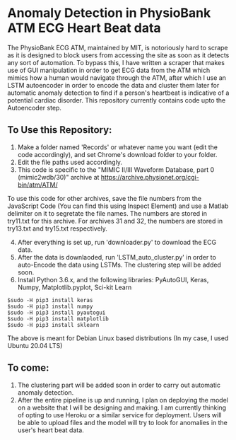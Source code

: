 # Anomaly Detection in PhysioBank ATM ECG Heart Beat data

The PhysioBank ECG ATM, maintained by MIT, is notoriously hard to scrape as it is designed to block users from accessing the site as soon as it detects any sort of automation. 
To bypass this, I have written a scraper that makes use of GUI manipulation in order to get ECG data from the ATM which mimics how a human would navigate through the ATM, after which I use an LSTM autoencoder in order to encode the data and cluster them later for automatic anomaly detection to find if a person's heartbeat is indicative of a potential cardiac disorder. 
This repository currently contains code upto the Autoencoder step.


## To Use this Repository:
1. Make a folder named 'Records' or whatever name you want (edit the code accordingly), and set Chrome's download folder to your folder.
2. Edit the file paths used accordingly.
3. This code is specific to the "MIMIC II/III Waveform Database, part 0 (mimic2wdb/30)" archive at https://archive.physionet.org/cgi-bin/atm/ATM/

To use this code for other archives, save the file numbers from the JavaScript Code (You can find this using Inspect Element) and use a Matlab delimiter on it to segretate the file names. The numbers are stored in try11.txt for this archive. For archives 31 and 32, the numbers are stored in try13.txt and try15.txt respectively.

4. After everything is set up, run 'downloader.py' to download the ECG data.
5. After the data is downlaoded, run 'LSTM_auto_cluster.py' in order to auto-Encode the data using LSTMs. The clustering step will be added soon. 
6. Install Python 3.6.x, and the following libraries: PyAutoGUI, Keras, Numpy, Matplotlib.pyplot, Sci-kit Learn

`$sudo -H pip3 install keras`\
`$sudo -H pip3 install numpy`\
`$sudo -H pip3 install pyautogui`\
`$sudo -H pip3 install matplotlib`\
`$sudo -H pip3 install sklearn`

The above is meant for Debian Linux based distributions (In my case, I used Ubuntu 20.04 LTS)
## To come:
1. The clustering part will be added soon in order to carry out automatic anomaly detection.
2. After the entire pipeline is up and running, I plan on deploying the model on a website that I will be designing and making. I am currently thinking of opting to use Heroku or a similar service for deployment. Users will be able to upload files and the model will try to look for anomalies in the user's heart beat data.